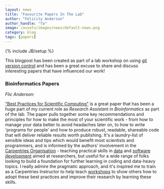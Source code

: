 ```yaml
---
layout: news
title: "Favourite Papers In The Lab"
author: "Felicity Anderson"
author_handle: "fa"
image: /assets/images/news/default-news.png
category: blog
tags: [papers]
---
```

{% include JB/setup %}

This blogpost has been created as part of a lab workshop on using [git version control](https://en.wikipedia.org/wiki/Git) and has been a great excuse to share and discuss interesting papers that have influenced our work!

### Bioinformatics Papers

*Flic Anderson:*

["Best Practices for Scientific Computing"](https://doi.org/10.1371/journal.pbio.1001745) is a great paper that has been a huge part of my current role as *Research Assistant in Bioinformatics* as part of the lab. The paper pulls together some key recommendations and principles for how to make the most of your scientific work - from how to manage your data better to avoid headaches later on, to how to write 'programs for people' and how to produce robust, readable, shareable code that will deliver reliable results worth publishing. It's a laundry-list of sensible ideas and tips which would benefit most scientists and programmers, and is informed by the authors' involvement in the [Carpentries Organisation](https://carpentries.org/) - teaching practical skills in [data](https://datacarpentry.org/lessons/) and [software development](https://software-carpentry.org/lessons/) aimed at researchers, but useful for a wide range of folks looking to build a foundation for further learning in coding and data-heavy topics. I really admire the pragmatic approach, and it's inspired me to train as a Carpentries Instructor to help teach [workshops](https://edcarp.github.io/) to show others how to adopt these best practices and improve their research by learning these skills.
